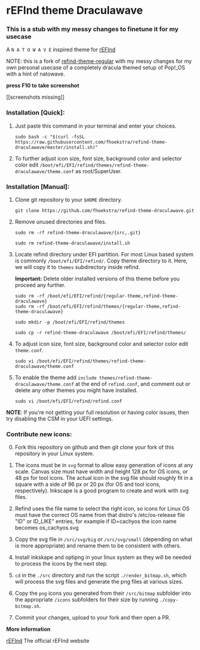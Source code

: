 # rEFInd theme Draculawave

### This is a stub with my messy changes to finetune it for my usecase


A ` N A T O W A V E ` inspired theme for [rEFInd](https://www.rodsbooks.com/refind/index.html)

NOTE: this is a fork of [refind-theme-regular](https://github.com/bobafetthotmail/refind-theme-regular) with my messy changes for my own personal usecase of a completely dracula themed setup of Pop!_OS with a hint of natowave.

 **press F10 to take screenshot**
 
[[screenshots missing]]


### Installation [Quick]:

1. Just paste this command in your terminal and enter your choices.
   ```
   sudo bash -c "$(curl -fsSL https://raw.githubusercontent.com/fhoekstra/refind-theme-draculawave/master/install.sh)"
   ```
2. To further adjust icon size, font size, background color and selector color edit `/boot/efi/EFI/refind/themes/refind-theme-draculawave/theme.conf` as root/SuperUser.

### Installation [Manual]:

1. Clone git repository to your `$HOME` directory.
   ```
   git clone https://github.com/fhoekstra/refind-theme-draculawave.git
   ```

2. Remove unused directories and files.
   ```
   sudo rm -rf refind-theme-draculawave/{src,.git}
   ```
   ```
   sudo rm refind-theme-draculawave/install.sh
   ```

3. Locate refind directory under EFI partition. For most Linux based system is commonly `/boot/efi/EFI/refind/`. Copy theme directory to it. Here, we will copy it to `themes` subdirectory inside refind.

   **Important:** Delete older installed versions of this theme before you proceed any further.

   ```
   sudo rm -rf /boot/efi/EFI/refind/{regular-theme,refind-theme-draculawave}
   sudo rm -rf /boot/efi/EFI/refind/themes/{regular-theme,refind-theme-draculawave}
   ```
   ```
   sudo mkdir -p /boot/efi/EFI/refind/themes
   ```
   ```
   sudo cp -r refind-theme-draculawave /boot/efi/EFI/refind/themes/
   ```

4. To adjust icon size, font size, background color and selector color edit `theme.conf`.
   ```
   sudo vi /boot/efi/EFI/refind/themes/refind-theme-draculawave/theme.conf
   ```

5. To enable the theme add `include themes/refind-theme-draculawave/theme.conf` at the end of `refind.conf`, and comment out or delete any other themes you might have installed.
   ```
   sudo vi /boot/efi/EFI/refind/refind.conf

   ```

**NOTE**: If you're not getting your full resolution or having color issues, then try disabling the CSM in your UEFI settings.

### Contribute new icons:

0. Fork this repository on github and then git clone your fork of this repository in your Linux system.

1. The icons must be in `svg` format to allow easy generation of icons at any scale. Canvas size must have width and height 128 px for OS icons, or 48 px for tool icons. The actual icon in the svg file should roughly fit in a square with a side of 96 px or 20 px (for OS and tool icons, respectively). Inkscape is a good program to create and work with svg files.

2. Refind uses the file name to select the right icon, so icons for Linux OS must have the correct OS name from that distro's /etc/os-release file "ID" or ID_LIKE" entries, for example if ID=cachyos the icon name becomes os_cachyos.svg

3. Copy the svg file in `/src/svg/big` or `/src/svg/small` (depending on what is more appropriate) and rename them to be consistent with others.

4. Install inkskape and optipng in your linux system as they will be needed to process the icons by the next step.

5. `cd` in the `./src` directory and run the script `./render_bitmap.sh`, which will process the svg files and generate the png files at various sizes.

6. Copy the `png` icons you generated from their `/src/bitmap` subfolder into the appropriate `/icons` subfolders for their size by running `./copy-bitmap.sh`.

7. Commit your changes, upload to your fork and then open a PR.

**More information**

[rEFInd](http://www.rodsbooks.com/refind/) The official rEFInd website
